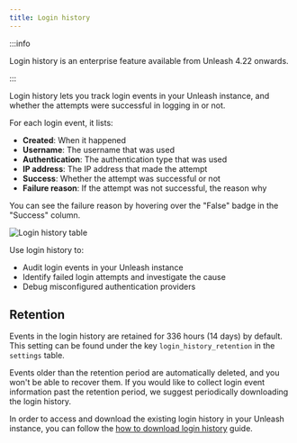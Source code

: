 ```yaml
---
title: Login history
---
```


:::info

Login history is an enterprise feature available from Unleash 4.22 onwards.

:::

Login history lets you track login events in your Unleash instance, and whether the attempts were successful in logging in or not. 

For each login event, it lists:

 - **Created**: When it happened
 - **Username**: The username that was used
 - **Authentication**: The authentication type that was used
 - **IP address**: The IP address that made the attempt
 - **Success**: Whether the attempt was successful or not
 - **Failure reason**: If the attempt was not successful, the reason why

You can see the failure reason by hovering over the "False" badge in the "Success" column.

![Login history table](/img/login-history-table.png)

Use login history to:

- Audit login events in your Unleash instance
- Identify failed login attempts and investigate the cause
- Debug misconfigured authentication providers

## Retention

Events in the login history are retained for 336 hours (14 days) by default. This setting can be found under the key `login_history_retention` in the `settings` table.

Events older than the retention period are automatically deleted, and you won't be able to recover them. If you would like to collect login event information past the retention period, we suggest periodically downloading the login history.

In order to access and download the existing login history in your Unleash instance, you can follow the [how to download login history](../how-to/how-to-download-login-history.mdx) guide.
